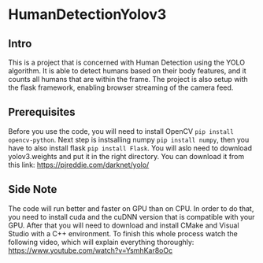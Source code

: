 # HumanDetectionYolov3

## Intro

This is a project that is concerned with Human Detection using the YOLO algorithm. It is able to detect humans based on their body features, and it counts all humans that
are within the frame. The project is also setup with the flask framework, enabling browser streaming of the camera feed.

## Prerequisites

Before you use the code, you will need to install OpenCV ```pip install opencv-python```. Next step is instsalling numpy ```pip install numpy```, then you have to also install flask ```pip install Flask```. You will aslo need to download yolov3.weights and put it in the right directory. You can download it from this link: 
https://pjreddie.com/darknet/yolo/


## Side Note

The code will run better and faster on GPU than on CPU. In order to do that, you need to install cuda and the cuDNN version that is compatible with your GPU. After that you will need to download and install CMake and Visual Studio with a C++ environment. To finish this whole process watch the following video, which will explain everything thoroughly: https://www.youtube.com/watch?v=YsmhKar8oOc


